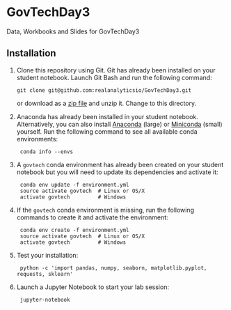 # GovTechDay3
Data, Workbooks and Slides for GovTechDay3

## Installation

1.  Clone this repository using Git. Git has already been installed on your student notebook. Launch Git Bash and run the following command:

        git clone git@github.com:realanalyticsio/GovTechDay3.git

    or download as a [zip file](https://github.com/realanalyticsio/GovTechDay3/archive/master.zip) and unzip it. Change to this directory.

2. Anaconda has already been installed in your student notebook. Alternatively, you can also install [Anaconda](https://www.continuum.io/downloads) (large) or [Miniconda](https://conda.io/miniconda.html) (small) yourself. Run the following command to see all available conda environments:

        conda info --envs

3. A `govtech` conda environment has already been created on your student notebook but you will need to update its dependencies and activate it:

        conda env update -f environment.yml
        source activate govtech  # Linux or OS/X
        activate govtech         # Windows

4. If the `govtech` conda environment is missing, run the following commands to create it and activate the environment:

        conda env create -f environment.yml
        source activate govtech  # Linux or OS/X
        activate govtech         # Windows

5. Test your installation:

        python -c 'import pandas, numpy, seaborn, matplotlib.pyplot, requests, sklearn'

6. Launch a Jupyter Notebook to start your lab session:

        jupyter-notebook

